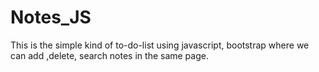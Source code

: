 # Notes_JS
This is the simple kind of to-do-list using javascript, bootstrap  where we can add ,delete, search notes in the same page.
